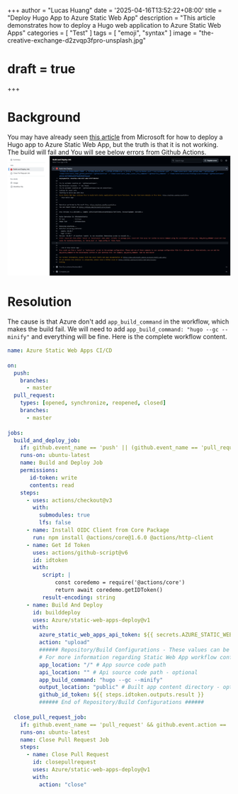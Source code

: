 +++
author = "Lucas Huang"
date = '2025-04-16T13:52:22+08:00'
title = "Deploy Hugo App to Azure Static Web App"
description = "This article demonstrates how to deploy a Hugo web application to Azure Static Web Apps"
categories = [
    "Test"
]
tags = [
    "emoji",
    "syntax"
]
image = "the-creative-exchange-d2zvqp3fpro-unsplash.jpg"
# draft = true
+++

# Background
You may have already seen [this article](https://learn.microsoft.com/en-us/azure/static-web-apps/publish-hugo) from Microsoft for how to deploy a Hugo app to Azure Static Web App, but the truth is that it is not working. The build will fail and You will see below errors from Github Actions.
![Github Action failed](github-action-failed.png)

# Resolution
The cause is that Azure don't add `app_build_command` in the workflow, which makes the build fail. We will need to add `app_build_command: "hugo --gc --minify"` and everything will be fine. Here is the complete workflow content.
```yml
name: Azure Static Web Apps CI/CD

on:
  push:
    branches:
      - master
  pull_request:
    types: [opened, synchronize, reopened, closed]
    branches:
      - master

jobs:
  build_and_deploy_job:
    if: github.event_name == 'push' || (github.event_name == 'pull_request' && github.event.action != 'closed')
    runs-on: ubuntu-latest
    name: Build and Deploy Job
    permissions:
       id-token: write
       contents: read
    steps:
      - uses: actions/checkout@v3
        with:
          submodules: true
          lfs: false
      - name: Install OIDC Client from Core Package
        run: npm install @actions/core@1.6.0 @actions/http-client
      - name: Get Id Token
        uses: actions/github-script@v6
        id: idtoken
        with:
           script: |
               const coredemo = require('@actions/core')
               return await coredemo.getIDToken()
           result-encoding: string
      - name: Build And Deploy
        id: builddeploy
        uses: Azure/static-web-apps-deploy@v1
        with:
          azure_static_web_apps_api_token: ${{ secrets.AZURE_STATIC_WEB_APPS_API_TOKEN_BLACK_MUD_072BA1D00 }}
          action: "upload"
          ###### Repository/Build Configurations - These values can be configured to match your app requirements. ######
          # For more information regarding Static Web App workflow configurations, please visit: https://aka.ms/swaworkflowconfig
          app_location: "/" # App source code path
          api_location: "" # Api source code path - optional
          app_build_command: "hugo --gc --minify"
          output_location: "public" # Built app content directory - optional
          github_id_token: ${{ steps.idtoken.outputs.result }}
          ###### End of Repository/Build Configurations ######

  close_pull_request_job:
    if: github.event_name == 'pull_request' && github.event.action == 'closed'
    runs-on: ubuntu-latest
    name: Close Pull Request Job
    steps:
      - name: Close Pull Request
        id: closepullrequest
        uses: Azure/static-web-apps-deploy@v1
        with:
          action: "close"
```
